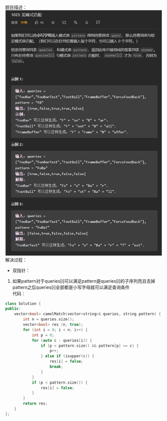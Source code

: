题目描述：  
![image](/basical/string/image/image68.png)  
解决过程：  
- 双指针：
1. 如果pattern对于queries[i]可以满足pattern是queries[i]的子序列而且去掉pattern之后queries[i]全部都是小写字母就可以满足查询条件  
代码：  
```cpp
class Solution {
public:
    vector<bool> camelMatch(vector<string>& queries, string pattern) {
        int n = queries.size();
        vector<bool> res (n, true);
        for (int i = 0; i < n; i++) {
            int p = 0;
            for (auto c : queries[i]) {
                if (p < pattern.size() && pattern[p] == c) {
                    p++;
                } else if (isupper(c)) {
                    res[i] = false;
                    break;
                }
            }
            if (p < pattern.size()) {
                res[i] = false;
            }
        }
        return res;
    }
};
```